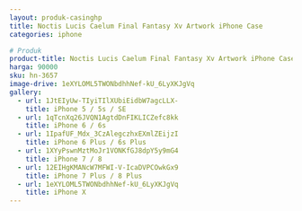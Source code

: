 ```yaml
---
layout: produk-casinghp
title: Noctis Lucis Caelum Final Fantasy Xv Artwork iPhone Case
categories: iphone

# Produk
product-title: Noctis Lucis Caelum Final Fantasy Xv Artwork iPhone Case
harga: 90000
sku: hn-3657
image-drive: 1eXYLOML5TWONbdhhNef-kU_6LyXKJgVq
gallery:
  - url: 1JtEIyUw-TIyiTIlXUbiEidbW7agcLLX-
    title: iPhone 5 / 5s / SE
  - url: 1qTcnXq26JVQN1AgtdDnFIKLICZefc8kk
    title: iPhone 6 / 6s
  - url: 1IpafUF_Mdx_3CzAlegczhxEXmlZEijzI
    title: iPhone 6 Plus / 6s Plus
  - url: 1XYyPswnMztMoJr1VONKfGJ8dpY5y9mG4
    title: iPhone 7 / 8
  - url: 12EIHgKMANcW7MFWI-V-IcaDVPCOwkGx9
    title: iPhone 7 Plus / 8 Plus
  - url: 1eXYLOML5TWONbdhhNef-kU_6LyXKJgVq
    title: iPhone X
---
```

